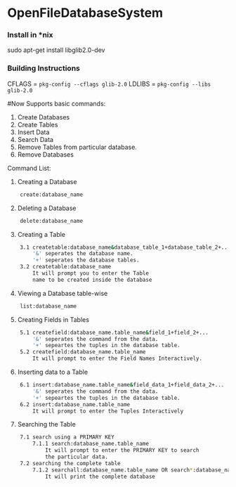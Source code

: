 # OpenFileDatabaseSystem

### Install in *nix
sudo apt-get install libglib2.0-dev

### Building Instructions
CFLAGS = `pkg-config --cflags glib-2.0` 
LDLIBS = `pkg-config --libs glib-2.0`


#Now Supports basic commands:

1. Create Databases
2. Create Tables
3. Insert Data
4. Search Data
5. Remove Tables from particular database.
6. Remove Databases


Command List:

1. Creating a Database 
```bash
	create:database_name 
```
2. Deleting a Database 
```bash
	delete:database_name
```
3. Creating a Table
```bash
	3.1 createtable:database_name&database_table_1+database_table_2+... 
		'&' seperates the database name. 
		'+' seperates the database tables.  
	3.2 createtable:database_name 
		It will prompt you to enter the Table 
		name to be created inside the database 
```
4. Viewing a Database table-wise
```bash
	list:database_name 
```
5. Creating Fields in Tables
```bash
	5.1 createfield:database_name.table_name&field_1+field_2+...  
		'&' seperates the command from the data. 
		'+' sepeartes the tuples in the database table.  
	5.2 createfield:database_name.table_name 
	 	It will prompt to enter the Field Names Interactively. 
```
6. Inserting data to a Table
```bash
	6.1 insert:database_name.table_name&field_data_1+field_data_2+... 
		'&' seperates the command from the data. 
		'+' sepeartes the tuples in the database table.  
	6.2 insert:database_name.table_name 
		It will prompt to enter the Tuples Interactively 
```
7. Searching the Table
```bash
	7.1 search using a PRIMARY KEY
		7.1.1 search:database_name.table_name
			It will prompt to enter the PRIMARY KEY to search 
			the particular data. 
	7.2 searching the complete table
		7.1.2 searchall:database_name.table_name OR search*:database_name.table_name
			It will print the complete database 
```
        
        
        
